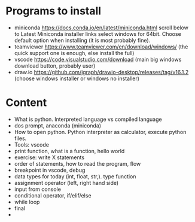 # Programs to install

- miniconda https://docs.conda.io/en/latest/miniconda.html  scroll below to Latest Miniconda installer links select windows for 64bit. Choose default option when installing (it is most probably fine).
- teamviewer https://www.teamviewer.com/en/download/windows/ (the quick support one is enough, else install the full)
- vscode https://code.visualstudio.com/download  (main big windows download button, probably user)
- draw.io https://github.com/jgraph/drawio-desktop/releases/tag/v16.1.2  (choose windows installer or windows no installer)


# Content

- What is python. Interpreted language vs compiled language
- dos prompt, anaconda (miniconda)
- How to open python. Python interpreter as calculator, execute python files.
- Tools: vscode
- print function, what is a function, hello world
- exercise: write X statements
- order of statements, how to read the program, flow
- breakpoint in vscode, debug
- data types for today (int, float, str,). type function
- assignment operator (left, right hand side)
- input from console
- conditional operator, if/elif/else
- while loop
- final
-
